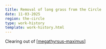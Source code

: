 ```yaml
---
title: Removal of long grass from the Circle
date: 11-03-2025
region: the-circle
type: work-history
template: work-history.html
---
```


Clearing out of [[megathyrsus-maximus]] 


[//begin]: # "Autogenerated link references for markdown compatibility"
[megathyrsus-maximus]: ../../plants/megathyrsus-maximus "Megathyrsus maximus (Guinea grass)"
[//end]: # "Autogenerated link references"